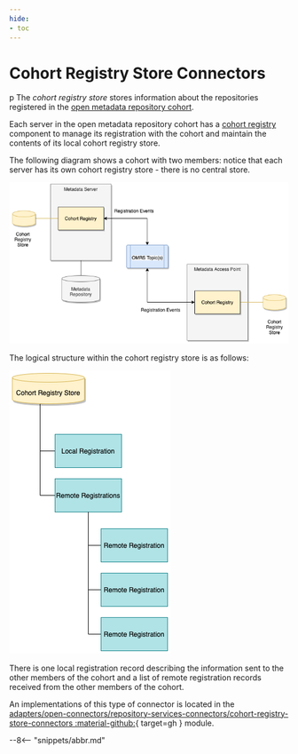 ```yaml
---
hide:
- toc
---
```


<!-- SPDX-License-Identifier: CC-BY-4.0 -->
<!-- Copyright Contributors to the Egeria project. -->

# Cohort Registry Store Connectors
p
The *cohort registry store* stores information about the repositories registered in the [open metadata repository cohort](/egeria-docs/services/omrs/cohort).  

Each server in the open metadata repository cohort has a [cohort registry](/egeria-docs/services/omrs/cohort/#cohort-registry) component to manage its registration with the cohort and maintain the contents of its local cohort registry store.

The following diagram shows a cohort with two members: notice that each server has its own cohort registry store - there is no central store.

![Cohort registry stores within an open metadata repository cohort](cohort-registry-stores-in-a-cohort.png)

The logical structure within the cohort registry store is as follows:

![Internal structure for the information stored inside a single cohort registry store](cohort-registry-store-contents.png)

There is one local registration record describing the information sent to the other members of the cohort and a list of remote registration records received from the other members of the cohort.

An implementations of this type of connector is located in the
[adapters/open-connectors/repository-services-connectors/cohort-registry-store-connectors :material-github:](https://github.com/odpi/egeria/tree/master/open-metadata-implementation/adapters/open-connectors/repository-services-connectors/cohort-registry-store-connectors){ target=gh } module.

--8<-- "snippets/abbr.md"
